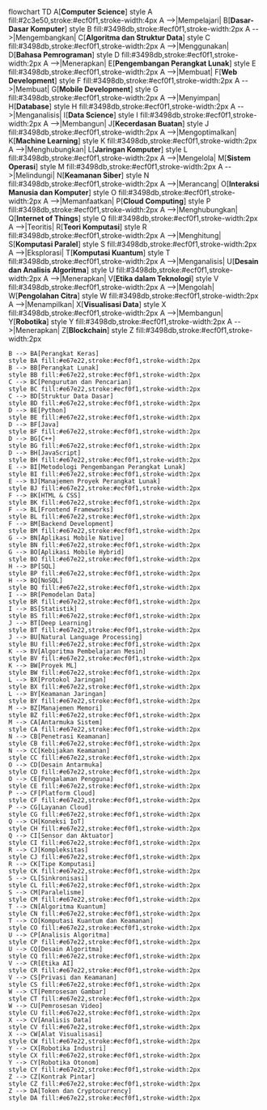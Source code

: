flowchart TD
    A[**Computer Science**] 
    style A fill:#2c3e50,stroke:#ecf0f1,stroke-width:4px
    A -->|Mempelajari| B[**Dasar-Dasar Komputer**]
    style B fill:#3498db,stroke:#ecf0f1,stroke-width:2px
    A -->|Mengembangkan| C[**Algoritma dan Struktur Data**]
    style C fill:#3498db,stroke:#ecf0f1,stroke-width:2px
    A -->|Menggunakan| D[**Bahasa Pemrograman**]
    style D fill:#3498db,stroke:#ecf0f1,stroke-width:2px
    A -->|Menerapkan| E[**Pengembangan Perangkat Lunak**]
    style E fill:#3498db,stroke:#ecf0f1,stroke-width:2px
    A -->|Membuat| F[**Web Development**]
    style F fill:#3498db,stroke:#ecf0f1,stroke-width:2px
    A -->|Membuat| G[**Mobile Development**]
    style G fill:#3498db,stroke:#ecf0f1,stroke-width:2px
    A -->|Menyimpan| H[**Database**]
    style H fill:#3498db,stroke:#ecf0f1,stroke-width:2px
    A -->|Menganalisis| I[**Data Science**]
    style I fill:#3498db,stroke:#ecf0f1,stroke-width:2px
    A -->|Membangun| J[**Kecerdasan Buatan**]
    style J fill:#3498db,stroke:#ecf0f1,stroke-width:2px
    A -->|Mengoptimalkan| K[**Machine Learning**]
    style K fill:#3498db,stroke:#ecf0f1,stroke-width:2px
    A -->|Menghubungkan| L[**Jaringan Komputer**]
    style L fill:#3498db,stroke:#ecf0f1,stroke-width:2px
    A -->|Mengelola| M[**Sistem Operasi**]
    style M fill:#3498db,stroke:#ecf0f1,stroke-width:2px
    A -->|Melindungi| N[**Keamanan Siber**]
    style N fill:#3498db,stroke:#ecf0f1,stroke-width:2px
    A -->|Merancang| O[**Interaksi Manusia dan Komputer**]
    style O fill:#3498db,stroke:#ecf0f1,stroke-width:2px
    A -->|Memanfaatkan| P[**Cloud Computing**]
    style P fill:#3498db,stroke:#ecf0f1,stroke-width:2px
    A -->|Menghubungkan| Q[**Internet of Things**]
    style Q fill:#3498db,stroke:#ecf0f1,stroke-width:2px
    A -->|Teoritis| R[**Teori Komputasi**]
    style R fill:#3498db,stroke:#ecf0f1,stroke-width:2px
    A -->|Menghitung| S[**Komputasi Paralel**]
    style S fill:#3498db,stroke:#ecf0f1,stroke-width:2px
    A -->|Eksplorasi| T[**Komputasi Kuantum**]
    style T fill:#3498db,stroke:#ecf0f1,stroke-width:2px
    A -->|Menganalisis| U[**Desain dan Analisis Algoritma**]
    style U fill:#3498db,stroke:#ecf0f1,stroke-width:2px
    A -->|Menerapkan| V[**Etika dalam Teknologi**]
    style V fill:#3498db,stroke:#ecf0f1,stroke-width:2px
    A -->|Mengolah| W[**Pengolahan Citra**]
    style W fill:#3498db,stroke:#ecf0f1,stroke-width:2px
    A -->|Menampilkan| X[**Visualisasi Data**]
    style X fill:#3498db,stroke:#ecf0f1,stroke-width:2px
    A -->|Membangun| Y[**Robotika**]
    style Y fill:#3498db,stroke:#ecf0f1,stroke-width:2px
    A -->|Menerapkan| Z[**Blockchain**]
    style Z fill:#3498db,stroke:#ecf0f1,stroke-width:2px

    B --> BA[Perangkat Keras]
    style BA fill:#e67e22,stroke:#ecf0f1,stroke-width:2px
    B --> BB[Perangkat Lunak]
    style BB fill:#e67e22,stroke:#ecf0f1,stroke-width:2px
    C --> BC[Pengurutan dan Pencarian]
    style BC fill:#e67e22,stroke:#ecf0f1,stroke-width:2px
    C --> BD[Struktur Data Dasar]
    style BD fill:#e67e22,stroke:#ecf0f1,stroke-width:2px
    D --> BE[Python]
    style BE fill:#e67e22,stroke:#ecf0f1,stroke-width:2px
    D --> BF[Java]
    style BF fill:#e67e22,stroke:#ecf0f1,stroke-width:2px
    D --> BG[C++]
    style BG fill:#e67e22,stroke:#ecf0f1,stroke-width:2px
    D --> BH[JavaScript]
    style BH fill:#e67e22,stroke:#ecf0f1,stroke-width:2px
    E --> BI[Metodologi Pengembangan Perangkat Lunak]
    style BI fill:#e67e22,stroke:#ecf0f1,stroke-width:2px
    E --> BJ[Manajemen Proyek Perangkat Lunak]
    style BJ fill:#e67e22,stroke:#ecf0f1,stroke-width:2px
    F --> BK[HTML & CSS]
    style BK fill:#e67e22,stroke:#ecf0f1,stroke-width:2px
    F --> BL[Frontend Frameworks]
    style BL fill:#e67e22,stroke:#ecf0f1,stroke-width:2px
    F --> BM[Backend Development]
    style BM fill:#e67e22,stroke:#ecf0f1,stroke-width:2px
    G --> BN[Aplikasi Mobile Native]
    style BN fill:#e67e22,stroke:#ecf0f1,stroke-width:2px
    G --> BO[Aplikasi Mobile Hybrid]
    style BO fill:#e67e22,stroke:#ecf0f1,stroke-width:2px
    H --> BP[SQL]
    style BP fill:#e67e22,stroke:#ecf0f1,stroke-width:2px
    H --> BQ[NoSQL]
    style BQ fill:#e67e22,stroke:#ecf0f1,stroke-width:2px
    I --> BR[Pemodelan Data]
    style BR fill:#e67e22,stroke:#ecf0f1,stroke-width:2px
    I --> BS[Statistik]
    style BS fill:#e67e22,stroke:#ecf0f1,stroke-width:2px
    J --> BT[Deep Learning]
    style BT fill:#e67e22,stroke:#ecf0f1,stroke-width:2px
    J --> BU[Natural Language Processing]
    style BU fill:#e67e22,stroke:#ecf0f1,stroke-width:2px
    K --> BV[Algoritma Pembelajaran Mesin]
    style BV fill:#e67e22,stroke:#ecf0f1,stroke-width:2px
    K --> BW[Proyek ML]
    style BW fill:#e67e22,stroke:#ecf0f1,stroke-width:2px
    L --> BX[Protokol Jaringan]
    style BX fill:#e67e22,stroke:#ecf0f1,stroke-width:2px
    L --> BY[Keamanan Jaringan]
    style BY fill:#e67e22,stroke:#ecf0f1,stroke-width:2px
    M --> BZ[Manajemen Memori]
    style BZ fill:#e67e22,stroke:#ecf0f1,stroke-width:2px
    M --> CA[Antarmuka Sistem]
    style CA fill:#e67e22,stroke:#ecf0f1,stroke-width:2px
    N --> CB[Penetrasi Keamanan]
    style CB fill:#e67e22,stroke:#ecf0f1,stroke-width:2px
    N --> CC[Kebijakan Keamanan]
    style CC fill:#e67e22,stroke:#ecf0f1,stroke-width:2px
    O --> CD[Desain Antarmuka]
    style CD fill:#e67e22,stroke:#ecf0f1,stroke-width:2px
    O --> CE[Pengalaman Pengguna]
    style CE fill:#e67e22,stroke:#ecf0f1,stroke-width:2px
    P --> CF[Platform Cloud]
    style CF fill:#e67e22,stroke:#ecf0f1,stroke-width:2px
    P --> CG[Layanan Cloud]
    style CG fill:#e67e22,stroke:#ecf0f1,stroke-width:2px
    Q --> CH[Koneksi IoT]
    style CH fill:#e67e22,stroke:#ecf0f1,stroke-width:2px
    Q --> CI[Sensor dan Aktuator]
    style CI fill:#e67e22,stroke:#ecf0f1,stroke-width:2px
    R --> CJ[Kompleksitas]
    style CJ fill:#e67e22,stroke:#ecf0f1,stroke-width:2px
    R --> CK[Tipe Komputasi]
    style CK fill:#e67e22,stroke:#ecf0f1,stroke-width:2px
    S --> CL[Sinkronisasi]
    style CL fill:#e67e22,stroke:#ecf0f1,stroke-width:2px
    S --> CM[Paralelisme]
    style CM fill:#e67e22,stroke:#ecf0f1,stroke-width:2px
    T --> CN[Algoritma Kuantum]
    style CN fill:#e67e22,stroke:#ecf0f1,stroke-width:2px
    T --> CO[Komputasi Kuantum dan Keamanan]
    style CO fill:#e67e22,stroke:#ecf0f1,stroke-width:2px
    U --> CP[Analisis Algoritma]
    style CP fill:#e67e22,stroke:#ecf0f1,stroke-width:2px
    U --> CQ[Desain Algoritma]
    style CQ fill:#e67e22,stroke:#ecf0f1,stroke-width:2px
    V --> CR[Etika AI]
    style CR fill:#e67e22,stroke:#ecf0f1,stroke-width:2px
    V --> CS[Privasi dan Keamanan]
    style CS fill:#e67e22,stroke:#ecf0f1,stroke-width:2px
    W --> CT[Pemrosesan Gambar]
    style CT fill:#e67e22,stroke:#ecf0f1,stroke-width:2px
    W --> CU[Pemrosesan Video]
    style CU fill:#e67e22,stroke:#ecf0f1,stroke-width:2px
    X --> CV[Analisis Data]
    style CV fill:#e67e22,stroke:#ecf0f1,stroke-width:2px
    X --> CW[Alat Visualisasi]
    style CW fill:#e67e22,stroke:#ecf0f1,stroke-width:2px
    Y --> CX[Robotika Industri]
    style CX fill:#e67e22,stroke:#ecf0f1,stroke-width:2px
    Y --> CY[Robotika Otonom]
    style CY fill:#e67e22,stroke:#ecf0f1,stroke-width:2px
    Z --> CZ[Kontrak Pintar]
    style CZ fill:#e67e22,stroke:#ecf0f1,stroke-width:2px
    Z --> DA[Token dan Cryptocurrency]
    style DA fill:#e67e22,stroke:#ecf0f1,stroke-width:2px

